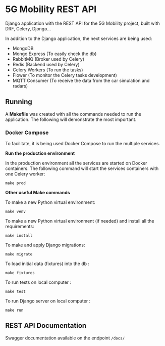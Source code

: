 
# 5G Mobility REST API

  

Django application with the REST API for the 5G Mobility project, built with DRF, Celery, Djongo...

In addition to the Django application, the next services are being used:

- MongoDB
- Mongo Express (To easily check the db)
- RabbitMQ (Broker used by Celery)
- Redis (Backend used by Celery)
- Celery Workers (To run the tasks)
- Flower (To monitor the Celery tasks development)
- MQTT Consumer (To receive the data from the car simulation and radars)

  
  

## **Running**

  

A **Makefile** was created with all the commands needed to run the application. The following will demonstrate the most important.

  

### **Docker Compose**

  

To facilitate, it is being used Docker Compose to run the multiple services.

**Run the production environment** 

In the production environment all the services are started on Docker containers. The following command will start the services containers with one Celery worker:

``make prod``

**Other useful Make commands**

To make a new Python virtual environment:

``make venv``
  
To make a new Python virtual environment (if needed) and install all the requirements:

``make install``

To make and apply Django migrations:

``make migrate``

To load initial data (fixtures) into the db :

``make fixtures``

To run tests on local computer :

``make test``

To run Django server on local computer :

``make run``
  

## **REST API Documentation**

Swagger documentation available on the endpoint ``/docs/``
